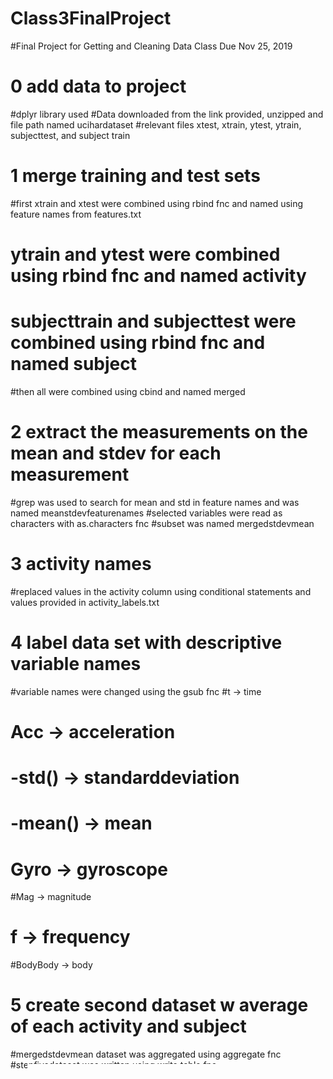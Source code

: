 # Class3FinalProject
#Final Project for Getting and Cleaning Data Class Due Nov 25, 2019


# 0 add data to project
#dplyr library used
#Data downloaded from the link provided, unzipped and file path named ucihardataset
#relevant files xtest, xtrain, ytest, ytrain, subjecttest, and subject train


# 1 merge training and test sets
#first xtrain and xtest were combined using rbind fnc and named using feature names from features.txt
# ytrain and ytest were combined using rbind fnc and named activity
# subjecttrain and subjecttest were combined using rbind fnc and named subject
#then all were combined using cbind and named merged


# 2 extract the measurements on the mean and stdev for each measurement
#grep was used to search for mean and std in feature names and was named meanstdevfeaturenames
#selected variables were read as characters with as.characters fnc
#subset was named mergedstdevmean

# 3 activity names
#replaced values in the activity column using conditional statements and values provided in activity_labels.txt

# 4 label data set with descriptive variable names
#variable names were changed using the gsub fnc
#t -> time
# Acc -> acceleration
# -std() -> standarddeviation
# -mean() -> mean
# Gyro -> gyroscope
#Mag -> magnitude
# f -> frequency
#BodyBody -> body



# 5 create second dataset w average of each activity and subject
#mergedstdevmean dataset was aggregated using aggregate fnc
#stepfivedataset was written using write.table fnc


